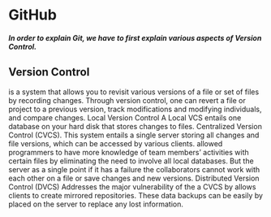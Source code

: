 # GitHub

##### In order to explain Git, we have to first explain various aspects of Version Control.

## Version Control
is a system that allows you to revisit various versions of a file or set of files by recording changes. Through version control, one can revert a file or project to a previous version, track modifications and modifying individuals, and compare changes. 
Local Version Control
A Local VCS entails one database on your hard disk that stores changes to files.
Centralized Version Control (CVCS).
This system entails a single server storing all changes and file versions, which can be accessed by various clients. allowed programmers to have more knowledge of team members’ activities with certain files by eliminating the need to involve all local databases. But the server as a single point if it has a failure the collaborators cannot work with each other on a file or save changes and new versions.
Distributed Version Control (DVCS)
 Addresses the major vulnerability of the a CVCS by allows clients to create mirrored repositories. These data backups can be easily by placed on the server to replace any lost information.

